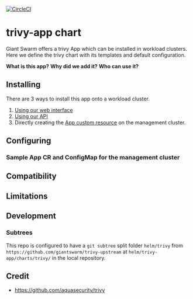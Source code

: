 [![CircleCI](https://circleci.com/gh/giantswarm/trivy-app-app.svg?style=shield)](https://circleci.com/gh/giantswarm/trivy-app-app)

# trivy-app chart

Giant Swarm offers a trivy App which can be installed in workload clusters.
Here we define the trivy chart with its templates and default configuration.

**What is this app?**
**Why did we add it?**
**Who can use it?**

## Installing

There are 3 ways to install this app onto a workload cluster.

1. [Using our web interface](https://docs.giantswarm.io/ui-api/web/app-platform/#installing-an-app)
2. [Using our API](https://docs.giantswarm.io/api/#operation/createClusterAppV5)
3. Directly creating the [App custom resource](https://docs.giantswarm.io/ui-api/management-api/crd/apps.application.giantswarm.io/) on the management cluster.

## Configuring


### Sample App CR and ConfigMap for the management cluster


## Compatibility


## Limitations

## Development

### Subtrees

This repo is configured to have a `git subtree` split folder `helm/trivy` from `https://github.com/giantswarm/trivy-upstream` at `helm/trivy-app/charts/trivy/` in the local repository.

## Credit

* https://github.com/aquasecurity/trivy
